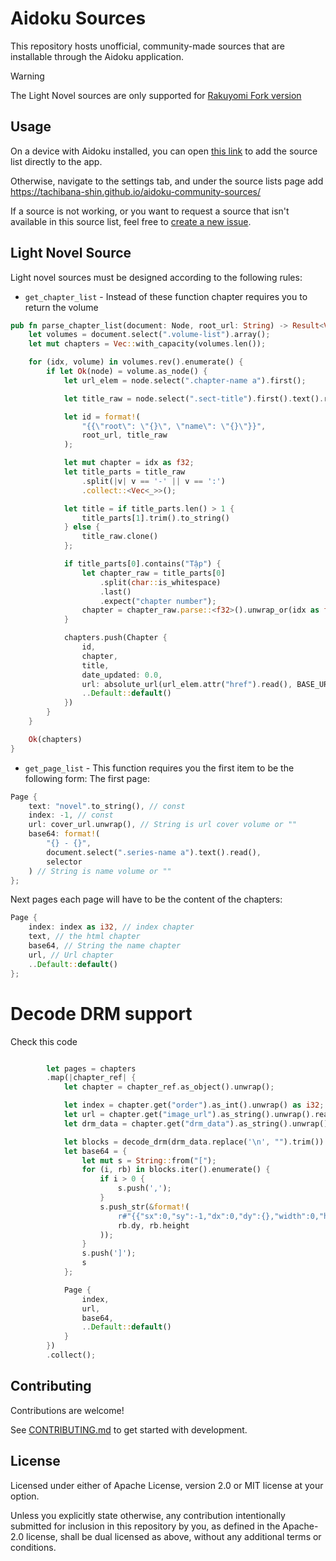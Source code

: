 # Aidoku Sources
This repository hosts unofficial, community-made sources that are installable through the Aidoku application.

> [!WARNING]
> The Light Novel sources are only supported for [Rakuyomi Fork version](https://github.com/tachibana-shin/rakuyomi)

## Usage
On a device with Aidoku installed, you can open [this link](https://aidoku.app/add-source-list/?url=https://tachibana-shin.github.io/aidoku-community-sources/) to add the source list directly to the app.

Otherwise, navigate to the settings tab, and under the source lists page add https://tachibana-shin.github.io/aidoku-community-sources/

If a source is not working, or you want to request a source that isn't available in this source list, feel free to [create a new issue](https://github.com/tachibana-shin/aidoku-community-sources/issues).

## Light Novel Source
Light novel sources must be designed according to the following rules:
- `get_chapter_list` - Instead of these function chapter requires you to return the volume
```rust
pub fn parse_chapter_list(document: Node, root_url: String) -> Result<Vec<Chapter>> {
	let volumes = document.select(".volume-list").array();
	let mut chapters = Vec::with_capacity(volumes.len());

	for (idx, volume) in volumes.rev().enumerate() {
		if let Ok(node) = volume.as_node() {
			let url_elem = node.select(".chapter-name a").first();

			let title_raw = node.select(".sect-title").first().text().read();

			let id = format!(
				"{{\"root\": \"{}\", \"name\": \"{}\"}}",
				root_url, title_raw
			);

			let mut chapter = idx as f32;
			let title_parts = title_raw
				.split(|v| v == '-' || v == ':')
				.collect::<Vec<_>>();

			let title = if title_parts.len() > 1 {
				title_parts[1].trim().to_string()
			} else {
				title_raw.clone()
			};

			if title_parts[0].contains("Tập") {
				let chapter_raw = title_parts[0]
					.split(char::is_whitespace)
					.last()
					.expect("chapter number");
				chapter = chapter_raw.parse::<f32>().unwrap_or(idx as f32);
			}

			chapters.push(Chapter {
				id,
				chapter,
				title,
				date_updated: 0.0,
				url: absolute_url(url_elem.attr("href").read(), BASE_URL.to_string()),
				..Default::default()
			})
		}
	}

	Ok(chapters)
}
```
- `get_page_list` - This function requires you the first item to be the following form:
The first page:
```rust
Page {
	text: "novel".to_string(), // const
	index: -1, // const
	url: cover_url.unwrap(), // String is url cover volume or ""
	base64: format!(
		"{} - {}",
		document.select(".series-name a").text().read(),
		selector
	) // String is name volume or ""
};
```
Next pages each page will have to be the content of the chapters:
```rust
Page {
	index: index as i32, // index chapter
	text, // the html chapter
	base64, // String the name chapter
	url, // Url chapter
	..Default::default()
};
```

# Decode DRM support
Check this code
```rust

		let pages = chapters
		.map(|chapter_ref| {
			let chapter = chapter_ref.as_object().unwrap();

			let index = chapter.get("order").as_int().unwrap() as i32;
			let url = chapter.get("image_url").as_string().unwrap().read();
			let drm_data = chapter.get("drm_data").as_string().unwrap().read();

			let blocks = decode_drm(drm_data.replace('\n', "").trim()).unwrap();
			let base64 = {
				let mut s = String::from("[");
				for (i, rb) in blocks.iter().enumerate() {
					if i > 0 {
						s.push(',');
					}
					s.push_str(&format!(
						r#"{{"sx":0,"sy":-1,"dx":0,"dy":{},"width":0,"height":{}}}"#,
						rb.dy, rb.height
					));
				}
				s.push(']');
				s
			};

			Page {
				index,
				url,
				base64,
				..Default::default()
			}
		})
		.collect();

```

## Contributing
Contributions are welcome!

See [CONTRIBUTING.md](./.github/CONTRIBUTING.md) to get started with development.

## License
Licensed under either of Apache License, version 2.0 or MIT license at your option.

Unless you explicitly state otherwise, any contribution intentionally submitted for inclusion in this repository by you, as defined in the Apache-2.0 license, shall be dual licensed as above, without any additional terms or conditions.
